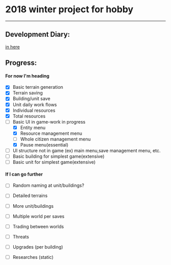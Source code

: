 # 2018 winter project for hobby
***
## Development Diary:
[in here](/Diary/Diary.md)

## Progress:

#### For now I'm heading

 - [x] Basic terrain generation
 - [x] Terrain saving
 - [x] Building/unit save
 - [x] Unit daily work flows
 - [x] Individual resources
 - [x] Total resources
 - [ ] Basic UI in game-work in progress
	- [x] Entity menu
	- [x] Resource management menu
	- [ ] Whole citizen management menu
	- [x] Pause menu(essential)
 - [ ] UI structure not in game (ex) main menu,save management menu, etc.
 - [ ] Basic building for simplest game(extensive)
 - [ ] Basic unit for simplest game(extensive)
 
#### If I can go further
 - [ ] Random naming at unit/buildings?
 - [ ] Detailed terrains
 - [ ] More unit/buildings
 - [ ] Multiple world per saves
 - [ ] Trading between worlds
 - [ ] Threats
 - [ ] Upgrades (per building)
 - [ ] Researches (static)
 
